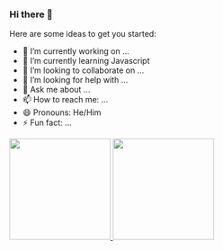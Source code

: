 ### Hi there 👋

Here are some ideas to get you started:

- 🔭 I’m currently working on ...
- 🌱 I’m currently learning Javascript
- 👯 I’m looking to collaborate on ...
- 🤔 I’m looking for help with ...
- 💬 Ask me about ...
- 📫 How to reach me: ...
- 😄 Pronouns: He/Him
- ⚡ Fun fact: ...

<p align="left">
<a href="https://github.com/mimam-h">
  <img height="180em" src="https://github-readme-stats-eight-theta.vercel.app/api?username=mimam-h&show_icons=true&theme=algolia&include_all_commits=true&count_private=true"/>
  <img height="180em" src="https://github-readme-stats-eight-theta.vercel.app/api/top-langs/?username=mimam-h&layout=compact&langs_count=8&theme=algolia"/>
</a>
</p>
